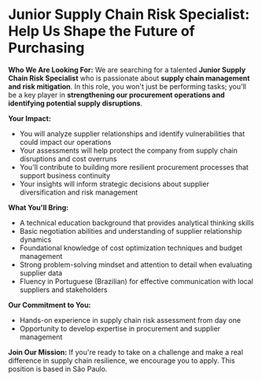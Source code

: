 # Junior Supply Chain Risk Specialist: Help Us Shape the Future of Purchasing

**Who We Are Looking For:**
We are searching for a talented **Junior Supply Chain Risk Specialist** who is passionate about **supply chain management and risk mitigation**. In this role, you won't just be performing tasks; you'll be a key player in **strengthening our procurement operations and identifying potential supply disruptions**.

**Your Impact:**
- You will analyze supplier relationships and identify vulnerabilities that could impact our operations
- Your assessments will help protect the company from supply chain disruptions and cost overruns
- You'll contribute to building more resilient procurement processes that support business continuity
- Your insights will inform strategic decisions about supplier diversification and risk management

**What You'll Bring:**
- A technical education background that provides analytical thinking skills
- Basic negotiation abilities and understanding of supplier relationship dynamics
- Foundational knowledge of cost optimization techniques and budget management
- Strong problem-solving mindset and attention to detail when evaluating supplier data
- Fluency in Portuguese (Brazilian) for effective communication with local suppliers and stakeholders

**Our Commitment to You:**
- Hands-on experience in supply chain risk assessment from day one
- Opportunity to develop expertise in procurement and supplier management

**Join Our Mission:**
If you're ready to take on a challenge and make a real difference in supply chain resilience, we encourage you to apply. This position is based in São Paulo.